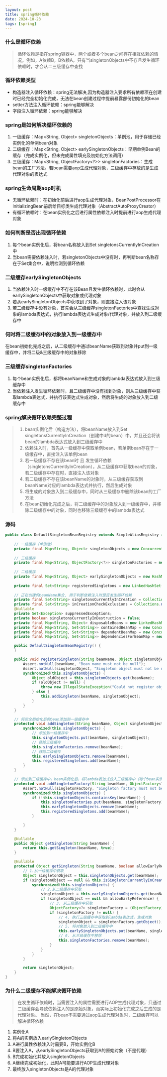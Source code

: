 ```yaml
---
layout: post
title: spring循环依赖
date: 2024-10-23
tags: [spring]
---
```


### 什么是循环依赖
> 循环依赖是指在spring容器中，两个或者多个bean之间存在相互依赖的情况。例如，A依赖B，B依赖A。只有当singletonObjects中不存且发生循环依赖时，才会从二三级缓存中查找

### 循环依赖类型
- 构造器注入循环依赖：spring无法解决,因为构造器注入要求所有依赖项在创建时已经完全初始化完成，无法在bean创建过程中提前暴露部份初始化的bean
- setter方法注入循环依赖：spring能够解决
- 字段注入循环依赖：spring能够解决

### spring是如何解决循环依赖的
1. 一级缓存：Map<String, Object> singletonObjects：单例池，用于存储已经实例化的单例bean对象
2. 二级缓存：Map<String, Object> earlySingletonObjects：早期单例Bean的缓存（完成实例化，但未完成属性填充及初始化方法调用）
3. 三级缓存：Map<String, ObjectFactory<?>> singletonFactories：生成bean的工厂方法。若bean需要aop生成代理对象，三级缓存中存放的是生成代理对象的表达式

### spring生命周期aop时机
- 无循环依赖时：在初始化前后进行aop生成代理对象，BeanPostProcessor在InitializingBean前后给目标类生成代理对象（AbstractAutoProxyCreator）
- 有循环依赖时：在bean实例化之后进行属性依赖注入时提前进行aop生成代理对象

### 如何判断是否出现循环依赖
1. 每个bean实例化后，将bean名称放入到Set<String> singletonsCurrentlyInCreation中
2. 当bean需要依赖注入时，若singletonObjects中没有时，再判断bean名称存在于Set集合中，说明检测到循环依赖

### 二级缓存earlySingletonObjects
1. 当依赖注入时一级缓存中不存在该Bean且发生循环依赖时，此时会从earlySingletonObjects中获取对象或代理对象
2. 若从earlySingletonObjects中获取到了对象，则直接注入该对象
3. 若二级缓存中没有对象，首先会从三级缓存singletonFactories中查找生成对象的lambda表达式，执行lambda表达式生成对象/代理对象，并放入到二级缓存中

### 何时将二级缓存中的对象放入到一级缓存中
在bean初始化完成之后，从二级缓存中通过beanName获取到对象并put到一级缓存中，并将二级&三级缓存中的对象移除

### 三级缓存singletonFactories
1. 每个bean实例化后，都将beanName和生成对象的lambda表达式放入到三级缓存中
2. 当依赖注入发生循环依赖时，且二级缓存中没有找到对象，则从三级缓存中获取lambda表达式，并执行该表达式生成对象，然后将生成的对象放入到二级缓存中

### spring解决循环依赖完整过程
> 1. bean实例化后（构造方法），将beanName放入到Set<String> singletonsCurrentlyInCreation（创建中d的bean）中，并且还会将该bean的lambda表达式放入到三级缓存中
> 2. 依赖注入时，首先从一级缓存中获取单例bean，若单例bean存在于一级缓存中，直接注入该单例bean
> 3. 若一级缓存不存在该bean时 且 发生循环依赖（singletonsCurrentlyInCreation），从二级缓存中获取bean的对象，若二级缓存中存在时，直接注入该对象
> 4. 若二级缓存不存在该beanName的对象时，从三级缓存获取到beanName对应的lambda表达式并执行，然后生成对象
> 5. 将生成的对象放入到二级缓存中，同时从三级缓存中删除该bean的工厂方法
> 6. 在bean初始化完成之后，将二级缓存中的对象放入到一级缓存中，并移除二级缓存中的对象，同时也移除三级缓存中的lambda表达式

### 源码
```java
public class DefaultSingletonBeanRegistry extends SimpleAliasRegistry implements SingletonBeanRegistry {
    
    // 一级缓存（单例池）
    private final Map<String, Object> singletonObjects = new ConcurrentHashMap(256);
    
    // 三级缓存
    private final Map<String, ObjectFactory<?>> singletonFactories = new HashMap(16);
    
    // 二级缓存
    private final Map<String, Object> earlySingletonObjects = new HashMap(16);
    
    private final Set<String> registeredSingletons = new LinkedHashSet(256);
    
    // 正在创建的beanName集合, 用于判断依赖注入时是否发生循环依赖
    private final Set<String> singletonsCurrentlyInCreation = Collections.newSetFromMap(new ConcurrentHashMap(16));
    private final Set<String> inCreationCheckExclusions = Collections.newSetFromMap(new ConcurrentHashMap(16));
    @Nullable
    private Set<Exception> suppressedExceptions;
    private boolean singletonsCurrentlyInDestruction = false;
    private final Map<String, Object> disposableBeans = new LinkedHashMap();
    private final Map<String, Set<String>> containedBeanMap = new ConcurrentHashMap(16);
    private final Map<String, Set<String>> dependentBeanMap = new ConcurrentHashMap(64);
    private final Map<String, Set<String>> dependenciesForBeanMap = new ConcurrentHashMap(64);

    public DefaultSingletonBeanRegistry() {
    }

    public void registerSingleton(String beanName, Object singletonObject) throws IllegalStateException {
        Assert.notNull(beanName, "Bean name must not be null");
        Assert.notNull(singletonObject, "Singleton object must not be null");
        synchronized(this.singletonObjects) {
            Object oldObject = this.singletonObjects.get(beanName);
            if (oldObject != null) {
                throw new IllegalStateException("Could not register object [" + singletonObject + "] under bean name '" + beanName + "': there is already object [" + oldObject + "] bound");
            } else {
                this.addSingleton(beanName, singletonObject);
            }
        }
    }

    // 将完全初始化后的bean添加到一级缓存中
    protected void addSingleton(String beanName, Object singletonObject) {
        synchronized(this.singletonObjects) {
            // 添加到一级缓存中
            this.singletonObjects.put(beanName, singletonObject);
            // 移除三级缓存
            this.singletonFactories.remove(beanName);
            // 移除二级缓存
            this.earlySingletonObjects.remove(beanName);
            this.registeredSingletons.add(beanName);
        }
    }

    // 添加到三级缓存中，bean实例化后，将lambda表达式放入三级缓存中（每个bean实例化都会进行此操作）
    protected void addSingletonFactory(String beanName, ObjectFactory<?> singletonFactory) {
        Assert.notNull(singletonFactory, "Singleton factory must not be null");
        synchronized(this.singletonObjects) {
            if (!this.singletonObjects.containsKey(beanName)) {
                this.singletonFactories.put(beanName, singletonFactory);
                this.earlySingletonObjects.remove(beanName);
                this.registeredSingletons.add(beanName);
            }

        }
    }

    @Nullable
    public Object getSingleton(String beanName) {
        return this.getSingleton(beanName, true);
    }

    @Nullable
    protected Object getSingleton(String beanName, boolean allowEarlyReference) {
        // 1.从一级缓存中获取
        Object singletonObject = this.singletonObjects.get(beanName);
        if (singletonObject == null && this.isSingletonCurrentlyInCreation(beanName)) {
            synchronized(this.singletonObjects) {
                // 2.从二级缓存中获取
                singletonObject = this.earlySingletonObjects.get(beanName);
                if (singletonObject == null && allowEarlyReference) {
                    // 3. 从三级缓存中获取
                    ObjectFactory<?> singletonFactory = (ObjectFactory)this.singletonFactories.get(beanName);
                    if (singletonFactory != null) {
                        // 4. 执行三级缓存中获取到lambda表达式，生成对象
                        singletonObject = singletonFactory.getObject();
                        // 5. 将对象放入到二级缓存中
                        this.earlySingletonObjects.put(beanName, singletonObject);
                        // 6. 从三级缓存中移除
                        this.singletonFactories.remove(beanName);
                    }
                }
            }
        }

        return singletonObject;
    }
}
```

### 为什么二级缓存不能解决循环依赖
> 在发生循环依赖时，当需要注入的属性需要进行AOP生成代理对象，只通过二级缓存会导致依赖注入的是原始对象，而实际上初始化完成之后生成的是代理对象。
> 当然，在bean不需要通过aop生成代理对象时，二级缓存可以解决循环依赖
1. 实例化A
2. 将A的实例放入earlySingletonObjects
3. A进行属性依赖注入时需要B，开始实例化B
4. B要注入A，从earlySingletonObjects获取到A的原始对象（不是代理）
5. B完成初始化并放入singletonObjects
6. A继续完成初始化，此时A可能要进行AOP生成代理对象
7. 最终放入singletonObjects是A的代理对象







